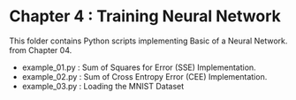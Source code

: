 # Chapter 4 : Training Neural Network 
This folder contains Python scripts implementing Basic of a Neural Network. from Chapter 04.
- example_01.py : Sum of Squares for Error (SSE) Implementation.
- example_02.py : Sum of Cross Entropy Error (CEE) Implementation.
- example_03.py : Loading the MNIST Dataset